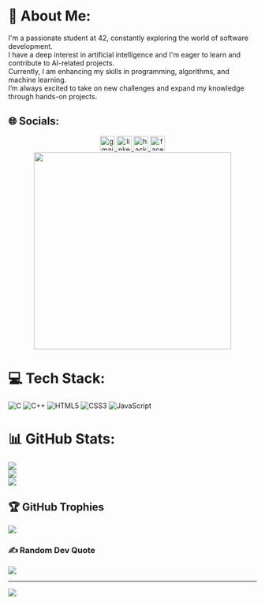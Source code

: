 # 💫 About Me:
I'm a passionate student at 42, constantly exploring the world of software development. <br>I have a deep interest in artificial intelligence and I'm eager to learn and contribute to AI-related projects.<br>Currently, I am enhancing my skills in programming, algorithms, and machine learning.<br>I’m always excited to take on new challenges and expand my knowledge through hands-on projects.


## 🌐 Socials:
<div align="center">
  <a href="diaryrakitrniela@gmail.com" target="_blank">
    <img src="https://img.shields.io/static/v1?message=Gmail&logo=gmail&label=&color=D14836&logoColor=white&labelColor=&style=for-the-badge" height="30" alt="gmail logo"  />
  </a>
  <a href="www.linkedin.com/in/diary-rakitriniela-zazou-a871a72a4" target="_blank">
    <img src="https://img.shields.io/static/v1?message=LinkedIn&logo=linkedin&label=&color=0077B5&logoColor=white&labelColor=&style=for-the-badge" height="30" alt="linkedin logo"  />
  </a>
  <a href="https://www.hackerrank.com/profile/diaryrakitrniela" target="_blank">
    <img src="https://img.shields.io/static/v1?message=HackerRank&logo=hackerrank&label=&color=2EC866&logoColor=white&labelColor=&style=for-the-badge" height="30" alt="hackerrank logo"  />
  </a>
  <a href="https://www.facebook.com" target="_blank">
    <img src="https://img.shields.io/static/v1?message=Facebook&logo=facebook&label=&color=1877F2&logoColor=white&labelColor=&style=for-the-badge" height="30" alt="facebook logo"  />
  </a>
<img align="center" height="400" src="https://media3.giphy.com/media/v1.Y2lkPTc5MGI3NjExbXJwYzRoa21tZ3Uycno4N3E2cGtiaW5tcmg4ZTljdGJveGVsYnluaiZlcD12MV9pbnRlcm5hbF9naWZfYnlfaWQmY3Q9Zw/MD0svLSDeudszrNrp0/giphy.gif"  />
</div>


# 💻 Tech Stack:
![C](https://img.shields.io/badge/c-%2300599C.svg?style=for-the-badge&logo=c&logoColor=white) ![C++](https://img.shields.io/badge/c++-%2300599C.svg?style=for-the-badge&logo=c%2B%2B&logoColor=white) ![HTML5](https://img.shields.io/badge/html5-%23E34F26.svg?style=for-the-badge&logo=html5&logoColor=white) ![CSS3](https://img.shields.io/badge/css3-%231572B6.svg?style=for-the-badge&logo=css3&logoColor=white) ![JavaScript](https://img.shields.io/badge/javascript-%23323330.svg?style=for-the-badge&logo=javascript&logoColor=%23F7DF1E)
# 📊 GitHub Stats:
![](https://github-readme-stats.vercel.app/api?username=SiriusRak&theme=dark&hide_border=false&include_all_commits=false&count_private=true)<br/>
![](https://nirzak-streak-stats.vercel.app/?user=SiriusRak&theme=dark&hide_border=false)<br/>
![](https://github-readme-stats.vercel.app/api/top-langs/?username=SiriusRak&theme=dark&hide_border=false&include_all_commits=false&count_private=true&layout=compact)

## 🏆 GitHub Trophies
![](https://github-profile-trophy.vercel.app/?username=SiriusRak&theme=radical&no-frame=false&no-bg=true&margin-w=4)

### ✍️ Random Dev Quote
![](https://quotes-github-readme.vercel.app/api?type=horizontal&theme=radical)

---
[![](https://visitcount.itsvg.in/api?id=SiriusRak&icon=0&color=0)](https://visitcount.itsvg.in)
